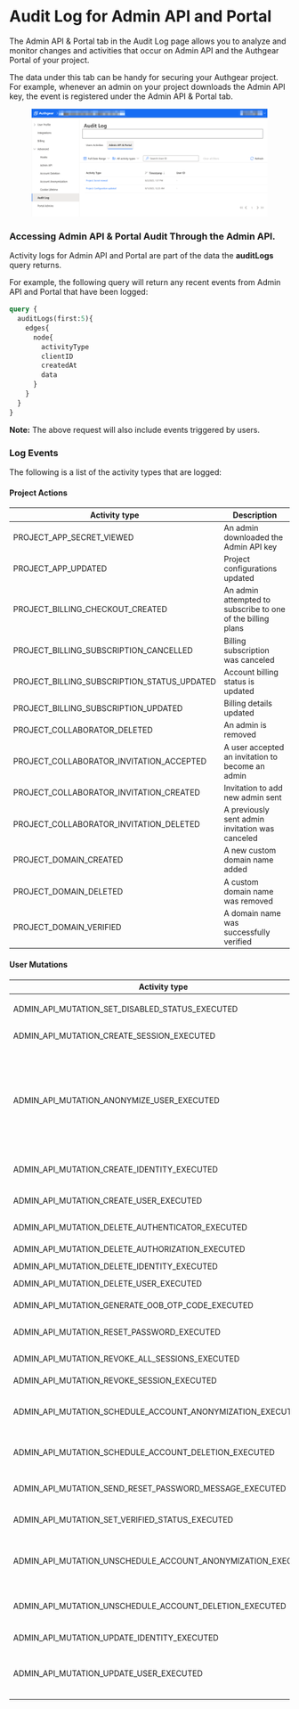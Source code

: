 # Audit Log for Admin API and Portal

The Admin API & Portal tab in the Audit Log page allows you to analyze and monitor changes and activities that occur on Admin API and the Authgear Portal of your project.

The data under this tab can be handy for securing your Authgear project. For example, whenever an admin on your project downloads the Admin API key, the event is registered under the Admin API & Portal tab.

<figure><img src="../../.gitbook/assets/audit-admin-tab (2).png" alt=""><figcaption></figcaption></figure>

### Accessing Admin API & Portal Audit Through the Admin API.

Activity logs for Admin API and Portal are part of the data the **auditLogs** query returns.

For example, the following query will return any recent events from Admin API and Portal that have been logged:

```graphql
query {
  auditLogs(first:5){
    edges{
      node{
        activityType
        clientID
        createdAt
        data
      }
    }
  }
}
```

**Note:** The above request will also include events triggered by users.

### Log Events

The following is a list of the activity types that are logged:

#### Project Actions

| Activity type                                   | Description                                                 |
| ----------------------------------------------- | ----------------------------------------------------------- |
| PROJECT\_APP\_SECRET\_VIEWED                    | An admin downloaded the Admin API key                       |
| PROJECT\_APP\_UPDATED                           | Project configurations updated                              |
| PROJECT\_BILLING\_CHECKOUT\_CREATED             | An admin attempted to subscribe to one of the billing plans |
| PROJECT\_BILLING\_SUBSCRIPTION\_CANCELLED       | Billing subscription was canceled                           |
| PROJECT\_BILLING\_SUBSCRIPTION\_STATUS\_UPDATED | Account billing status is updated                           |
| PROJECT\_BILLING\_SUBSCRIPTION\_UPDATED         | Billing details updated                                     |
| PROJECT\_COLLABORATOR\_DELETED                  | An admin is removed                                         |
| PROJECT\_COLLABORATOR\_INVITATION\_ACCEPTED     | A user accepted an invitation to become an admin            |
| PROJECT\_COLLABORATOR\_INVITATION\_CREATED      | Invitation to add new admin sent                            |
| PROJECT\_COLLABORATOR\_INVITATION\_DELETED      | A previously sent admin invitation was canceled             |
| PROJECT\_DOMAIN\_CREATED                        | A new custom domain name added                              |
| PROJECT\_DOMAIN\_DELETED                        | A custom domain name was removed                            |
| PROJECT\_DOMAIN\_VERIFIED                       | A domain name was successfully verified                     |

#### User Mutations

| Activity type                                                      | Description                                                                                                                               |
| ------------------------------------------------------------------ | ----------------------------------------------------------------------------------------------------------------------------------------- |
| ADMIN\_API\_MUTATION\_SET\_DISABLED\_STATUS\_EXECUTED              | Admin disabled/enabled a user account                                                                                                     |
| ADMIN\_API\_MUTATION\_CREATE\_SESSION\_EXECUTED                    | A new session is created                                                                                                                  |
| ADMIN\_API\_MUTATION\_ANONYMIZE\_USER\_EXECUTED                    | An admin initiated the process to annonymize a normal user. This command will delete all user data like email, full name and phone number |
| ADMIN\_API\_MUTATION\_CREATE\_IDENTITY\_EXECUTED                   | New Identity was created by an admin                                                                                                      |
| ADMIN\_API\_MUTATION\_CREATE\_USER\_EXECUTED                       | An admin created a new user                                                                                                               |
| ADMIN\_API\_MUTATION\_DELETE\_AUTHENTICATOR\_EXECUTED              | An authenticator was removed                                                                                                              |
| ADMIN\_API\_MUTATION\_DELETE\_AUTHORIZATION\_EXECUTED              | An authorization was removed                                                                                                              |
| ADMIN\_API\_MUTATION\_DELETE\_IDENTITY\_EXECUTED                   | Identity deleted                                                                                                                          |
| ADMIN\_API\_MUTATION\_DELETE\_USER\_EXECUTED                       | An admin deleted a user                                                                                                                   |
| ADMIN\_API\_MUTATION\_GENERATE\_OOB\_OTP\_CODE\_EXECUTED           | New OTP code generated                                                                                                                    |
| ADMIN\_API\_MUTATION\_RESET\_PASSWORD\_EXECUTED                    | Password was reset by an admin                                                                                                            |
| ADMIN\_API\_MUTATION\_REVOKE\_ALL\_SESSIONS\_EXECUTED              | All sessions revoked                                                                                                                      |
| ADMIN\_API\_MUTATION\_REVOKE\_SESSION\_EXECUTED                    | A users session is revoked                                                                                                                |
| ADMIN\_API\_MUTATION\_SCHEDULE\_ACCOUNT\_ANONYMIZATION\_EXECUTED   | An admin scheduled the anonymization of a user account                                                                                    |
| ADMIN\_API\_MUTATION\_SCHEDULE\_ACCOUNT\_DELETION\_EXECUTED        | An admin scheduled the deletion of a user                                                                                                 |
| ADMIN\_API\_MUTATION\_SEND\_RESET\_PASSWORD\_MESSAGE\_EXECUTED     | Password reset message was sent                                                                                                           |
| ADMIN\_API\_MUTATION\_SET\_VERIFIED\_STATUS\_EXECUTED              | Verified status for a user is updated                                                                                                     |
| ADMIN\_API\_MUTATION\_UNSCHEDULE\_ACCOUNT\_ANONYMIZATION\_EXECUTED | A previously scheduled user anonymization request was canceled                                                                            |
| ADMIN\_API\_MUTATION\_UNSCHEDULE\_ACCOUNT\_DELETION\_EXECUTED      | A previously scheduled user deletion request was canceled                                                                                 |
| ADMIN\_API\_MUTATION\_UPDATE\_IDENTITY\_EXECUTED                   | Identity updated by admin                                                                                                                 |
| ADMIN\_API\_MUTATION\_UPDATE\_USER\_EXECUTED                       | An admin updated details like a user's name, gender and more                                                                              |
